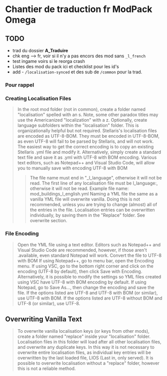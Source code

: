 # Chantier de traduction fr ModPack Omega

## TODO

* trad du dossier **A_Traduire**
* chk eng --> fr, voir si il n'y a pas encors des mod sans `_l_french`
* test ingame voirs si le reorga crash
* Listes des mod du pack ici et checklist pour les id's
* add - `/localisation-synced` et des sub de `/common` pour la trad.

### Pour rappel

### Creating Localisation Files

>In the root mod folder (not in common), create a folder named "localisation" spelled with an s. Note, some other paradox titles may use the Americanized "localization" with a z.
Optionally, create language subfolders within the "localisation" folder. This is organizationally helpful but not required.
Stellaris's localisation files are encoded as UTF-8-BOM. They must be encoded in UTF-8-BOM, as even UTF-8 will fail to be parsed by Stellaris, and will not work.
>The easiest way to get the correct encoding is to copy an existing Stellaris .yml file and modify it.
Alternatively, simply create a standard text file and save it as .yml with UTF-8 with BOM encoding. Various text editors, such as Notepad++ and Visual Studio Code, will allow you to manually save with encoding UTF-8 with BOM
>>The file name must end in "_l_language", otherwise it will not be read.
The first line of any localisation file must be l_language:, otherwise it will not be read.
Example file name: mod_buildings_l_english.yml
>Naming a YML file the same as a vanilla YML file will overwrite vanilla. Doing this is not recommended, unless you are trying to change (almost) all of the entries in the file. Localisation entries can be overwritten individually, by saving them in the "Replace" folder. See overwrite section.

### File Encoding

>Open the YML file using a text editor. Editors such as Notepad++ and Visual Studio Code are recommended, however, if those aren't .available, even standard Notepad will work.
Convert the file to UTF-8 with BOM
If using Notepad++, go to menu bar, open the Encoding menu.
If using VSC, go to the bottom right corner and click on the encoding (UTF-8 by default), then click Save with Encoding. Alternatively, it is possible to modify the settings so YML files created using VSC have UTF-8 with BOM encoding by default.
If using Notepad, go to Save As..., then change the encoding and save the file.
If the options listed are UTF-8 and UTF-8 with BOM (or similar), use UTF-8 with BOM.
If the options listed are UTF-8 without BOM and UTF-8 (or similar), use UTF-8.

## Overwriting Vanilla Text

>To overwrite vanilla localisation keys (or keys from other mods), create a folder named "replace" inside your "localisation" folder. Localisation files in this folder will load after all other localisation files, and overwrite any duplicate keys. In this way it is not necessary to overwrite entire localisation files, as individual key entries will be overwritten by the last loaded file, LIOS (Last in, only served). It is possible to overwrite localisation without a "replace" folder, however this is not a reliable method.